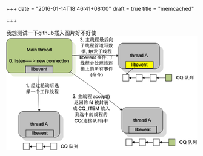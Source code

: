 +++
date = "2016-01-14T18:46:41+08:00"
draft = true
title = "memcached"

+++

我想测试一下github插入图片好不好使
![](https://github.com/chenshuiyin/ImageCache/raw/master/memcached.png)
